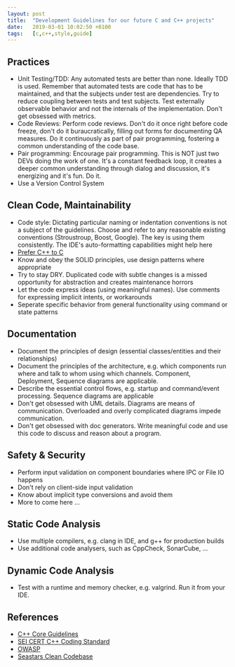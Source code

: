 ```yaml
---
layout: post
title:  "Development Guidelines for our future C and C++ projects"
date:   2019-03-01 10:02:50 +0100
tags:   [c,c++,style,guide]
---
```


## Practices
* Unit Testing/TDD: Any automated tests are better than none. Ideally TDD is used. Remember that automated tests are code that has to be maintained, and that the subjects under test are dependencies. Try to reduce coupling between tests and test subjects. Test externally observable behavior and not the internals of the implementation. Don't get obsessed with metrics.
* Code Reviews: Perform code reviews. Don't do it once right before code freeze, don't do it buraucratically, filling out forms for documenting QA measures. Do it continuously as part of pair programming, fostering a common understanding of the code base.
* Pair programming: Encourage pair programming. This is NOT just two DEVs doing the work of one. It's a constant feedback loop, it creates a deeper common understanding through dialog and discussion, it's energizing and it's fun. Do it.
* Use a Version Control System

## Clean Code, Maintainability

* Code style: Dictating particular naming or indentation conventions is not a subject of the guidelines. Choose and refer to any reasonable existing conventions (Stroustroup, Boost, Google). The key is using them consistently. The IDE's auto-formatting capabilities might help here  
* [Prefer C++ to C](https://isocpp.github.io/CppCoreGuidelines/CppCoreGuidelines#cpl-c-style-programming)
* Know and obey the SOLID principles, use design patterns where appropriate
* Try to stay DRY. Duplicated code with subtle changes is a missed opportunity for abstraction and creates maintenance horrors
* Let the code express ideas (using meaningful names). Use comments for expressing implicit intents, or workarounds
* Seperate specific behavior from general functionality using command or state patterns

## Documentation

* Document the principles of design (essential classes/entities and their relationships) 
* Document the principles of the architecture, e.g. which components run where and talk to whom using which channels. Component, Deployment, Sequence diagrams are applicable.
* Describe the essential control flows, e.g. startup and command/event processing. Sequence diagrams are applicable
* Don't get obsessed with UML details. Diagrams are means of communication. Overloaded and overly complicated diagrams impede communication.
* Don't get obsessed with doc generators. Write meaningful code and use this code to discuss and reason about a program.

## Safety & Security

* Perform input validation on component boundaries where IPC or File IO happens
* Don't rely on client-side input validation
* Know about implicit type conversions and avoid them
* More to come here ...

## Static Code Analysis

* Use multiple compilers, e.g. clang in IDE, and g++ for production builds
* Use additional code analysers, such as CppCheck, SonarCube, ...

## Dynamic Code Analysis

* Test with a runtime and memory checker, e.g. valgrind. Run it from your IDE. 

## References

* [C++ Core Guidelines](https://isocpp.github.io/CppCoreGuidelines/CppCoreGuidelines.html)
* [SEI CERT C++ Coding Standard](https://wiki.sei.cmu.edu/confluence/pages/viewpage.action?pageId=88046682)
* [OWASP](https://www.owasp.org/index.php/OWASP_Secure_Coding_Practices_-_Quick_Reference_Guide)
* [Seastars Clean Codebase](https://github.com/scylladb/seastar)



[C++ Core Guidelines]: https://isocpp.github.io/CppCoreGuidelines/CppCoreGuidelines
[heise.de - Modernes C++]: https://www.heise.de/developer/ModernesCplusplus-3691794.html
[C is obsolete]: https://www.youtube.com/watch?v=KlPC3O1DVcg
[Stroustroups FAQ]: http://stroustrup.com/bs_faq.html
